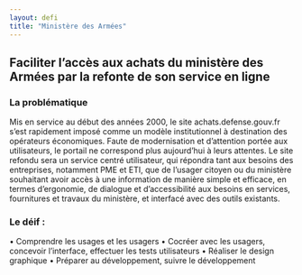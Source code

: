 ```yaml
---
layout: defi
title: "Ministère des Armées"
---
```


## Faciliter l’accès aux achats du ministère des Armées par la refonte de son service en ligne

### La problématique

Mis en service au début des années 2000, le site achats.defense.gouv.fr s’est rapidement imposé comme un modèle institutionnel à destination des opérateurs économiques. Faute de modernisation et d’attention portée aux utilisateurs, le portail ne correspond plus aujourd’hui à leurs attentes. Le site refondu sera un service centré utilisateur, qui répondra tant aux besoins des entreprises, notamment PME et ETI, que de l’usager citoyen ou du ministère souhaitant avoir accès à une information de manière simple et efficace, en termes d’ergonomie, de dialogue et d’accessibilité aux besoins en services, fournitures et travaux du ministère, et interfacé avec des outils existants.

### Le déif : 

• Comprendre les usages et les usagers
• Cocréer avec les usagers, concevoir l’interface, effectuer
les tests utilisateurs
• Réaliser le design graphique
• Préparer au développement, suivre le développement
